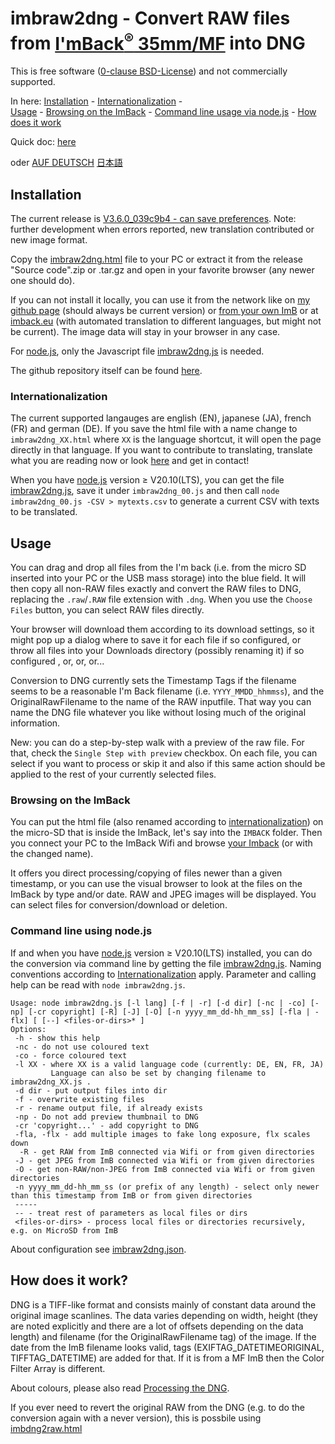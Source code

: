 <!-- SPDX-License-Identifier: 0BSD -->
# imbraw2dng - Convert RAW files from [I'mBack<sup>&reg;</sup>&nbsp;35mm/MF](https://imback.eu) into DNG

This is free software ([0-clause BSD-License](LICENSE.txt)) and not commercially supported.

In here: [Installation](#installation) - [Internationalization](#internationalization) -    
[Usage](#usage) - [Browsing on the ImBack](#browsing-on-the-imback) - [Command line usage via node.js](#command-line-using-nodejs) - [How does it work](#how-does-it-work)

Quick doc: [here](https://shyrodgau.github.io/imbraw2dng/README)

oder [AUF DEUTSCH](https://shyrodgau.github.io/imbraw2dng/moredoc_de)
 [日本語](https://shyrodgau.github.io/imbraw2dng/moredoc_ja)


## Installation

The current release is [V3.6.0_039c9b4 - can save preferences](https://github.com/shyrodgau/imbraw2dng/releases/tag/V3.6.0_039c9b4). 
Note: further development when errors reported, new translation contributed or new image format.

Copy the [imbraw2dng.html](https://github.com/shyrodgau/imbraw2dng/raw/master/imbraw2dng.html) file to your PC or extract it from the release 
"Source code".zip or .tar.gz and open in your favorite browser (any newer one should do).

If you can not install it locally, you can use it from the network like on [my github page](https://shyrodgau.github.io/imbraw2dng/imbraw2dng.html) 
(should always be current version) or [from your own ImB](#browsing-on-the-imback) or at [imback.eu](https://imback.eu/home/im-back-raw-dng-converter-ib35/) 
(with automated translation to different languages, but might not be current). The image data will stay in your browser in any case.

For [node.js](#command-line-using-nodejs), only the Javascript file [imbraw2dng.js](https://github.com/shyrodgau/imbraw2dng/raw/master/imbraw2dng.js) is needed.

The github repository itself can be found [here](https://github.com/shyrodgau/imbraw2dng).

### Internationalization

The current supported langauges are english (EN), japanese (JA), french (FR) and german (DE). If you save the html file with a name change to `imbraw2dng_XX.html` where `XX` 
is the language shortcut, it will open the page directly in that language. If you want to contribute to translating, translate what you are reading now or look 
[here](https://shyrodgau.github.io/imbraw2dng/translations.xls) and get in contact!

When you have [node.js](https://nodejs.org) version &ge; V20.10(LTS), you can get the file [imbraw2dng.js](https://github.com/shyrodgau/imbraw2dng/raw/master/imbraw2dng.js), 
save it under `imbraw2dng_00.js` and then call `node imbraw2dng_00.js -CSV > mytexts.csv` to generate a current CSV with texts to be translated.

## Usage

You can drag and drop all files from the I'm back (i.e. from the micro SD inserted into your PC or the USB mass storage) into the blue field. It will then copy all non-RAW 
files exactly and convert the RAW files to DNG, replacing the `.raw`/`.RAW` file extension with `.dng`. When you use the `Choose Files` button, you can select RAW files directly. 

Your browser will download them according to its download settings, so it might pop up a dialog where to save it for each file if so configured, or 
throw all files into your Downloads directory (possibly renaming it) if so configured , or, or, or...

Conversion to DNG currently sets the Timestamp Tags if the filename seems to be a reasonable I'm Back filename (i.e. `YYYY_MMDD_hhmmss`), and the 
OriginalRawFilename to the name of the RAW inputfile. That way you can name the DNG file whatever you like without losing much of the original information.

New: you can do a step-by-step walk with a preview of the raw file. For that, check the `Single Step with preview` checkbox. On each file, you can 
select if you want to process or skip it and also if this same action should be applied to the rest of your currently selected files. 

### Browsing on the ImBack

You can put the html file (also renamed according to [internationalization](#internationalization)) on the micro-SD that is inside the ImBack, 
let's say into the `IMBACK` folder. Then you connect your PC to the ImBack Wifi and browse [your Imback](http://192.168.1.254/IMBACK/imbraw2dng.html) (or with the changed name).

It offers you direct processing/copying of files newer than a given timestamp, or you can use the visual browser to look at the files on the ImBack 
by type and/or date. RAW and JPEG images will be displayed. You can select files for conversion/download or deletion.

### Command line using node.js

If and when you have [node.js](https://nodejs.org) version &ge; V20.10(LTS) installed, you can do the conversion via command line by getting the file 
[imbraw2dng.js](https://github.com/shyrodgau/imbraw2dng/raw/master/imbraw2dng.js). Naming conventions according to [Internationalization](#internationalization) 
apply. Parameter and calling help can be read with `node imbraw2dng.js`.
```
Usage: node imbraw2dng.js [-l lang] [-f | -r] [-d dir] [-nc | -co] [-np] [-cr copyright] [-R] [-J] [-O] [-n yyyy_mm_dd-hh_mm_ss] [-fla | -flx] [ [--] <files-or-dirs>* ]
Options:
 -h - show this help
 -nc - do not use coloured text
 -co - force coloured text
 -l XX - where XX is a valid language code (currently: DE, EN, FR, JA)
         Language can also be set by changing filename to imbraw2dng_XX.js .
 -d dir - put output files into dir
 -f - overwrite existing files
 -r - rename output file, if already exists
 -np - Do not add preview thumbnail to DNG
 -cr 'copyright...' - add copyright to DNG
 -fla, -flx - add multiple images to fake long exposure, flx scales down
  -R - get RAW from ImB connected via Wifi or from given directories
 -J - get JPEG from ImB connected via Wifi or from given directories
 -O - get non-RAW/non-JPEG from ImB connected via Wifi or from given directories
 -n yyyy_mm_dd-hh_mm_ss (or prefix of any length) - select only newer than this timestamp from ImB or from given directories
 -----
 -- - treat rest of parameters as local files or dirs
 <files-or-dirs> - process local files or directories recursively, e.g. on MicroSD from ImB
```

About configuration see [imbraw2dng.json](imbraw2dng.json).

## How does it work?

DNG is a TIFF-like format and consists mainly of constant data around the original image scanlines. The data varies depending on width, height 
(they are noted explicitly and there are a lot of offsets depending on the data length) and filename (for the OriginalRawFilename tag) of the image. 
If the date from the ImB filename looks valid, tags (EXIFTAG_DATETIMEORIGINAL, TIFFTAG_DATETIME) are added for that. If it is from a MF ImB then the Color Filter Array is different.

About colours, please also read [Processing the DNG](README#processing-the-dng).

If you ever need to revert the original RAW from the DNG (e.g. to do the conversion again with a never version), this is possbile using [imbdng2raw.html](https://shyrodgau.github.io/imbraw2dng/imbdng2raw.html)
